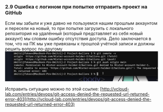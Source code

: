 ### **2.9 Ошибка с логином при попытке отправить проект на GitHub**

Если мы забыли и уже давно не пользуемся нашим прошлым аккаунтом и пересели на новый, то при попытке загрузить с локального репозитория на удалённый (который представляет из себя новый аккаунт) мы словим ошибку отсутствия доступа. Дело заключается в том, что на ПК мы уже привязаны к прошлой учётной записи и должны решить вопрос по-другому
![](_png/48df7e5f4034bcdf32b4887835262f88.png)

Исправить ситуацию можно по этой ссылке: [http://vcloud-lab.com/entries/devops/git-access-denied-the-requested-url-returned-error-403](http://vcloud-lab.com/entries/devops/git-access-denied-the-requested-url-returned-error-403)